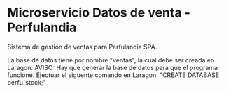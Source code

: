 # Microservicio Datos de venta - Perfulandia
Sistema de gestión de ventas para Perfulandia SPA.

La base de datos tiene por nombre "ventas", la cual debe ser creada en Laragon.
AVISO: Hay que generar la base de datos para  que el programa funcione. Ejectuar el siguente comando en Laragon:
"CREATE DATABASE perfu_stock;"
